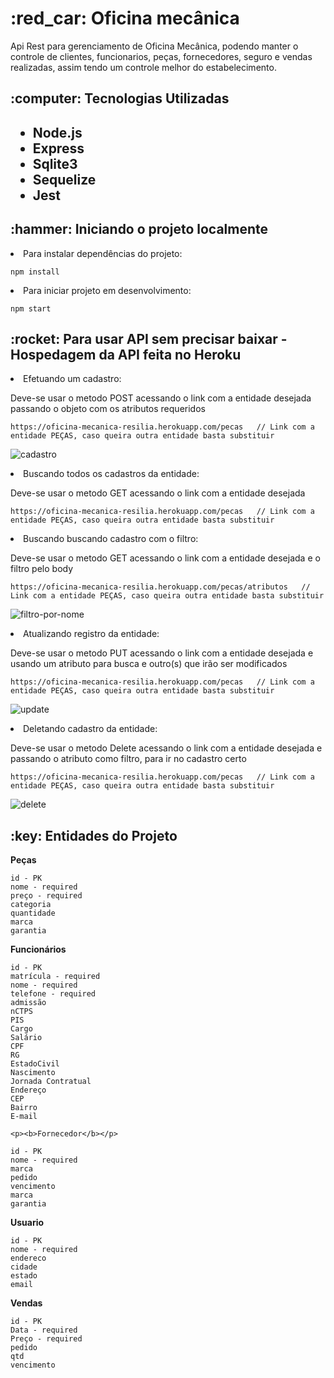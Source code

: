 <h1> :red_car: Oficina mecânica</h1>
Api Rest para gerenciamento de Oficina Mecânica, podendo manter o controle de clientes, funcionarios, peças, fornecedores, seguro e vendas realizadas,
assim tendo um controle melhor do estabelecimento.

<h2>:computer: Tecnologias Utilizadas<h2>
<ul>
    <li>Node.js</li>
    <li>Express</li>
    <li>Sqlite3</li>
    <li>Sequelize</li>
    <li>Jest</li>
</ul>

<h2>:hammer: Iniciando o projeto localmente</h2>
<li>Para instalar dependências do projeto:</li>
    
```  
npm install
```
    
<li>Para iniciar projeto em desenvolvimento:</li>
    
```  
npm start
```  
    
    
<h2>:rocket: Para usar API sem precisar baixar - Hospedagem da API feita no Heroku </h2>
<li>Efetuando um cadastro:</li>
<p>Deve-se usar o metodo POST acessando o link com a entidade desejada passando o objeto com os atributos requeridos </p>
    
```  
https://oficina-mecanica-resilia.herokuapp.com/pecas   // Link com a entidade PEÇAS, caso queira outra entidade basta substituir
```  
    
![cadastro](https://user-images.githubusercontent.com/55266551/165861783-1898301f-8c67-477c-8891-e3e126d9e2d7.png)


<li>Buscando todos os cadastros da entidade:</li>
<p>Deve-se usar o metodo GET acessando o link com a entidade desejada</p>

```  
https://oficina-mecanica-resilia.herokuapp.com/pecas   // Link com a entidade PEÇAS, caso queira outra entidade basta substituir
```  


    
<li>Buscando buscando cadastro com o filtro:</li>
<p>Deve-se usar o metodo GET acessando o link com a entidade desejada e o filtro pelo body</p>

```  
https://oficina-mecanica-resilia.herokuapp.com/pecas/atributos   // Link com a entidade PEÇAS, caso queira outra entidade basta substituir
```  



![filtro-por-nome](https://user-images.githubusercontent.com/55266551/165861067-61b85e6e-97e8-4f71-81bf-c0c500aab465.png)

    
    
<li>Atualizando registro da entidade:</li>
<p>Deve-se usar o metodo PUT acessando o link com a entidade desejada e usando um atributo para busca e outro(s) que irão ser modificados</p>

```  
https://oficina-mecanica-resilia.herokuapp.com/pecas   // Link com a entidade PEÇAS, caso queira outra entidade basta substituir
```  


![update](https://user-images.githubusercontent.com/55266551/165861114-ba1ee830-e1be-40bc-878a-952a141a4a7a.png)

    
    
<li>Deletando cadastro da entidade:</li>
<p>Deve-se usar o metodo Delete acessando o link com a entidade desejada e passando o atributo como filtro, para ir no cadastro certo</p>

```  
https://oficina-mecanica-resilia.herokuapp.com/pecas   // Link com a entidade PEÇAS, caso queira outra entidade basta substituir
```  


![delete](https://user-images.githubusercontent.com/55266551/165861133-3e67cde6-4c38-4a52-b1ae-325bdc61a5e2.png)

    
    
    
<h2>:key: Entidades do Projeto</h2>
    <p><b>Peças</b></p>
    
    id - PK
    nome - required
    preço - required
    categoria
    quantidade
    marca
    garantia

<p><b>Funcionários</b></p>
    
    id - PK
    matrícula - required
    nome - required
    telefone - required
    admissão
    nCTPS
    PIS
    Cargo
    Salário
    CPF 
    RG 
    EstadoCivil
    Nascimento 
    Jornada Contratual 
    Endereço 
    CEP 
    Bairro
    E-mail 
    
    <p><b>Fornecedor</b></p>
    
    id - PK
    nome - required
    marca 
    pedido
    vencimento
    marca
    garantia

<p><b>Usuario</b></p>
    
    id - PK
    nome - required
    endereco 
    cidade
    estado
    email

<p><b>Vendas</b></p>
    
    id - PK
    Data - required
    Preço - required
    pedido
    qtd
    vencimento

